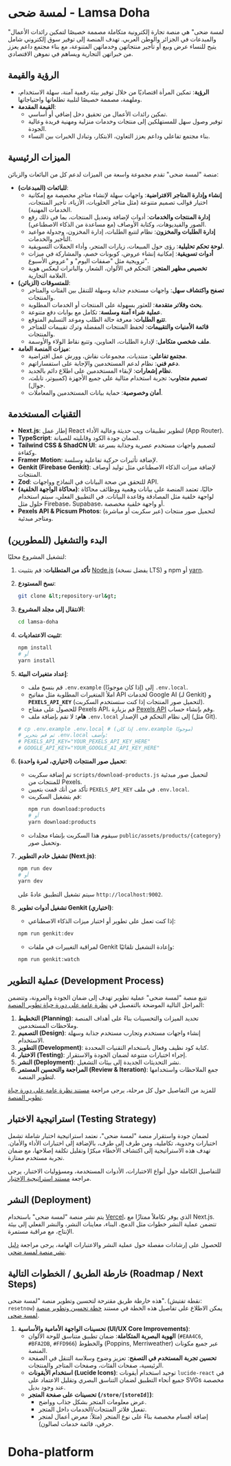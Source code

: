 # لمسة ضحى - Lamsa Doha

"لمسة ضحى" هي منصة تجارة إلكترونية متكاملة مصممة خصيصًا لتمكين رائدات الأعمال والمبدعات في الجزائر والوطن العربي. تهدف المنصة إلى توفير سوق إلكتروني شامل يتيح للنساء عرض وبيع أو تأجير منتجاتهن وخدماتهن المتنوعة، مع بناء مجتمع داعم يعزز من خبراتهن التجارية ويساهم في نموهن الاقتصادي.

## الرؤية والقيمة

*   **الرؤية**: تمكين المرأة اقتصاديًا من خلال توفير بيئة رقمية آمنة، سهلة الاستخدام، وملهمة، مصممة خصيصًا لتلبية تطلعاتها واحتياجاتها.
*   **القيمة المقدمة**:
    *   تمكين رائدات الأعمال من تحقيق دخل إضافي أو أساسي.
    *   توفير وصول سهل للمستهلكين إلى منتجات وخدمات منزلية ومهنية فريدة وعالية الجودة.
    *   بناء مجتمع تفاعلي وداعم يعزز التعاون، الابتكار، وتبادل الخبرات بين النساء.

## الميزات الرئيسية

منصة "لمسة ضحى" تقدم مجموعة واسعة من الميزات لدعم كل من البائعات والزبائن:

*   **للبائعات (المبدعات)**:
    *   **إنشاء وإدارة المتاجر الافتراضية**: واجهات سهلة لإنشاء متاجر مخصصة مع إمكانية اختيار قوالب تصميم متنوعة (مثل متاجر الحلويات، الأزياء، تأجير المنتجات، الخدمات المهنية).
    *   **إدارة المنتجات والخدمات**: أدوات لإضافة وتعديل المنتجات، بما في ذلك رفع الصور والفيديوهات، وكتابة الأوصاف (مع مساعدة من الذكاء الاصطناعي).
    *   **إدارة الطلبات والمخزون**: نظام لتتبع الطلبات، إدارة المخزون، وجدولة مواعيد التأجير والخدمات.
    *   **لوحة تحكم تحليلية**: رؤى حول المبيعات، زيارات المتجر، وأداء الحملات التسويقية.
    *   **أدوات تسويقية**: إمكانية إنشاء عروض، كوبونات خصم، والمشاركة في ميزات ترويجية مثل "صفقات اليوم" و "عروض الأسبوع".
    *   **تخصيص مظهر المتجر**: التحكم في الألوان، الشعار، والبانرات ليعكس هوية العلامة التجارية.
*   **للمتسوقات (الزبائن)**:
    *   **تصفح واكتشاف سهل**: واجهات مستخدم جذابة وسهلة للتنقل بين الفئات والمتاجر والمنتجات.
    *   **بحث وفلاتر متقدمة**: للعثور بسهولة على المنتجات أو الخدمات المطلوبة.
    *   **عملية شراء آمنة وسلسة**: تكامل مع بوابات دفع متنوعة.
    *   **تتبع الطلبات**: معرفة حالة الطلب وموعد التسليم المتوقع.
    *   **قائمة الأمنيات والتقييمات**: لحفظ المنتجات المفضلة وترك تقييمات للمتاجر والمنتجات.
    *   **ملف شخصي متكامل**: لإدارة الطلبات، العناوين، وتتبع نقاط الولاء والأوسمة.
*   **ميزات المنصة العامة**:
    *   **مجتمع تفاعلي**: منتديات، مجموعات نقاش، وورش عمل افتراضية.
    *   **دعم فني**: نظام لدعم المستخدمين والإجابة على استفساراتهم.
    *   **نظام إشعارات**: لإبقاء المستخدمين على اطلاع دائم بالجديد.
    *   **تصميم متجاوب**: تجربة استخدام مثالية على جميع الأجهزة (كمبيوتر، تابلت، جوال).
    *   **أمان وخصوصية**: حماية بيانات المستخدمين والمعاملات.

## التقنيات المستخدمة

*   **Next.js**: إطار عمل React لتطوير تطبيقات ويب حديثة وعالية الأداء (App Router).
*   **TypeScript**: لضمان جودة الكود وقابليته للصيانة.
*   **Tailwind CSS & ShadCN UI**: لتصميم واجهات مستخدم عصرية وجذابة بسرعة وكفاءة.
*   **Framer Motion**: لإضافة تأثيرات حركية تفاعلية وسلسة.
*   **Genkit (Firebase Genkit)**: لإضافة ميزات الذكاء الاصطناعي مثل توليد أوصاف المنتجات.
*   **Zod**: للتحقق من صحة البيانات في النماذج وواجهات API.
*   **(محاكاة الواجهة الخلفية)**: حاليًا، تعتمد المنصة على بيانات وهمية ووظائف محاكاة لواجهة خلفية مثل المصادقة وقاعدة البيانات. في التطبيق الفعلي، سيتم استخدام حلول مثل Firebase، Supabase، أو واجهة خلفية مخصصة.
*   **Pexels API & Picsum Photos**: (عبر سكربت أو مباشرة) لتحميل صور منتجات ومتاجر مبدئية.

## البدء والتشغيل (للمطورين)

لتشغيل المشروع محليًا:

1.  **تأكد من المتطلبات**: قم بتثبيت [Node.js](https://nodejs.org/) (يفضل نسخة LTS) و npm أو [yarn](https://yarnpkg.com/).
2.  **نسخ المستودع**:
    ```bash
    git clone &lt;repository-url&gt;
    ```
3.  **الانتقال إلى مجلد المشروع**:
    ```bash
    cd lamsa-doha
    ```
4.  **تثبيت الاعتماديات**:
    ```bash
    npm install
    # أو
    yarn install
    ```
5.  **إعداد متغيرات البيئة**:
    *   قم بنسخ ملف `.env.example` (إذا كان موجودًا) إلى `.env.local`.
    *   املأ المتغيرات المطلوبة مثل مفاتيح API لخدمات Google AI (لـ Genkit) و **`PEXELS_API_KEY`** (لتحميل صور المنتجات إذا كنت ستستخدم السكربت).
    *   للحصول على مفتاح Pexels API، قم بزيارة [Pexels API](https://www.pexels.com/api/) وقم بإنشاء حساب.
    *   **هام:** لا تقم بإضافة ملف `.env.local` إلى نظام التحكم في الإصدار (مثل Git).
    ```bash
    # cp .env.example .env.local # (إذا كان .env.example موجودًا)
    # ثم قم بتحرير .env.local وأضف:
    # PEXELS_API_KEY="YOUR_PEXELS_API_KEY_HERE" 
    # GOOGLE_API_KEY="YOUR_GOOGLE_AI_API_KEY_HERE" 
    ```
6.  **تحميل صور المنتجات (اختياري، لمرة واحدة)**:
    *   تم إضافة سكربت `scripts/download-products.js` لتحميل صور مبدئية للمنتجات من Pexels.
    *   تأكد من أنك قمت بتعيين `PEXELS_API_KEY` في ملف `.env.local`.
    *   قم بتشغيل السكربت:
        ```bash
        npm run download:products
        # أو
        yarn download:products
        ```
    *   سيقوم هذا السكربت بإنشاء مجلدات `public/assets/products/{category}` وتحميل صور.
7.  **تشغيل خادم التطوير (Next.js)**:
    ```bash
    npm run dev
    # أو
    yarn dev
    ```
    سيتم تشغيل التطبيق عادةً على `http://localhost:9002`.

8.  **تشغيل أدوات تطوير Genkit (اختياري)**:
    *   إذا كنت تعمل على تطوير أو اختبار ميزات الذكاء الاصطناعي:
    ```bash
    npm run genkit:dev
    ```
    *   لمراقبة التغييرات في ملفات Genkit وإعادة التشغيل تلقائيًا:
    ```bash
    npm run genkit:watch
    ```

## عملية التطوير (Development Process)

تتبع منصة "لمسة ضحى" عملية تطوير تهدف إلى ضمان الجودة والمرونة، وتتضمن المراحل التالية الموضحة بالتفصيل في [نظرة عامة على دورة حياة تطوير المنصة](./docs/sdlc-overview.md):

1.  **التخطيط (Planning)**: تحديد الميزات والتحسينات بناءً على أهداف المنصة وملاحظات المستخدمين.
2.  **التصميم (Design)**: إنشاء واجهات مستخدم وتجارب مستخدم جذابة وسهلة الاستخدام.
3.  **التطوير (Development)**: كتابة كود نظيف وفعال باستخدام التقنيات المحددة.
4.  **الاختبار (Testing)**: إجراء اختبارات متنوعة لضمان الجودة والاستقرار.
5.  **النشر (Deployment)**: نشر التحديثات الجديدة إلى بيئات التشغيل.
6.  **المراجعة والتحسين المستمر (Review & Iteration)**: جمع الملاحظات واستخدامها لتطوير المنصة.

للمزيد من التفاصيل حول كل مرحلة، يرجى مراجعة [مستند نظرة عامة على دورة حياة تطوير المنصة](./docs/sdlc-overview.md).

## استراتيجية الاختبار (Testing Strategy)

لضمان جودة واستقرار منصة "لمسة ضحى"، نعتمد استراتيجية اختبار شاملة تشمل اختبارات وحدوية، تكاملية، ومن طرف إلى طرف، بالإضافة إلى اختبارات الأداء والأمان.
تهدف هذه الاستراتيجية إلى اكتشاف الأخطاء مبكرًا وتقليل تكلفة إصلاحها، مع ضمان تجربة مستخدم ممتازة.

للتفاصيل الكاملة حول أنواع الاختبارات، الأدوات المستخدمة، ومسؤوليات الاختبار، يرجى مراجعة [مستند استراتيجية الاختبار](./docs/testing-strategy.md).

## النشر (Deployment)

يتم نشر منصة "لمسة ضحى" باستخدام [Vercel](https://vercel.com/)، الذي يوفر تكاملاً ممتازًا مع Next.js. تتضمن عملية النشر خطوات مثل الدمج، البناء، معاينات النشر، والنشر الفعلي إلى بيئة الإنتاج، مع مراقبة مستمرة.

للحصول على إرشادات مفصلة حول عملية النشر والاعتبارات الهامة، يرجى مراجعة [دليل نشر منصة لمسة ضحى](./docs/deployment-guide.md).

## خارطة الطريق / الخطوات التالية (Roadmap / Next Steps)

هذه خارطة طريق مقترحة لتحسين وتطوير منصة "لمسة ضحى". (نقطة تفتيش: `resetnow`)
يمكن الاطلاع على تفاصيل هذه الخطة في مستند [خطة تحسين وتطوير منصة لمسة ضحى](./docs/feature-enhancement-plan.md).

1.  **تحسينات الواجهة الأمامية والأساسية (UI/UX Core Improvements)**:
    *   **الهوية البصرية المتكاملة**: ضمان تطبيق متناسق للوحة الألوان (`#EAA4C6`, `#BFA2DB`, `#FFD966`) والخطوط (Poppins, Merriweather) عبر جميع مكونات المنصة.
    *   **تحسين تجربة المستخدم في التصفح**: تعزيز وضوح وسلاسة التنقل في الصفحة الرئيسية، صفحات الفئات، وصفحات المتاجر والمنتجات.
    *   **استخدام الأيقونات (Lucide Icons)**: توحيد استخدام أيقونات `lucide-react` في جميع أنحاء التطبيق لضمان التناسق البصري وتقليل الاعتماد على SVGs مخصصة عند وجود بديل.
    *   **تحسينات على صفحة المتجر (`/store/[storeId]`)**:
        *   عرض معلومات المتجر بشكل جذاب وواضح.
        *   تفعيل فلاتر المنتجات/الخدمات داخل المتجر.
        *   إضافة أقسام مخصصة بناءً على نوع المتجر (مثلاً: معرض أعمال لمتجر حرفي، قائمة خدمات لصالون).
# Doha-platform
